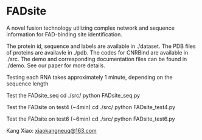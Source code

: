 # FADsite
A novel fusion technology utilizing complex network and sequence information for FAD-binding site identification.

The protein id, sequence and labels are available in ./dataset. 
The PDB files of proteins are availavle in ./pdb. 
The codes for CNRBind are available in ./src. 
The demo and corresponding documentation files can be found in ./demo. 
See our paper for more details.

Testing each RNA takes approximately 1 minute, depending on the sequence length

Test the FADsite_seq
cd ./src/
python FADsite_seq.py  

Test the FADsite on test4 (~4min)
cd ./src/
python FADsite_test4.py  

Test the FADsite on test6 (~6min)
cd ./src/
python FADsite_test6.py  

Kang Xiao: xiaokangneuq@163.com
